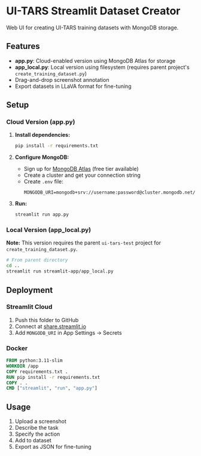 # UI-TARS Streamlit Dataset Creator

Web UI for creating UI-TARS training datasets with MongoDB storage.

## Features

- **app.py**: Cloud-enabled version using MongoDB Atlas for storage
- **app_local.py**: Local version using filesystem (requires parent project's `create_training_dataset.py`)
- Drag-and-drop screenshot annotation
- Export datasets in LLaVA format for fine-tuning

## Setup

### Cloud Version (app.py)

1. **Install dependencies:**
   ```bash
   pip install -r requirements.txt
   ```

2. **Configure MongoDB:**
   - Sign up for [MongoDB Atlas](https://mongodb.com/cloud/atlas) (free tier available)
   - Create a cluster and get your connection string
   - Create `.env` file:
     ```
     MONGODB_URI=mongodb+srv://username:password@cluster.mongodb.net/
     ```

3. **Run:**
   ```bash
   streamlit run app.py
   ```

### Local Version (app_local.py)

**Note:** This version requires the parent `ui-tars-test` project for `create_training_dataset.py`.

```bash
# From parent directory
cd ..
streamlit run streamlit-app/app_local.py
```

## Deployment

### Streamlit Cloud

1. Push this folder to GitHub
2. Connect at [share.streamlit.io](https://share.streamlit.io)
3. Add `MONGODB_URI` in App Settings → Secrets

### Docker

```dockerfile
FROM python:3.11-slim
WORKDIR /app
COPY requirements.txt .
RUN pip install -r requirements.txt
COPY . .
CMD ["streamlit", "run", "app.py"]
```

## Usage

1. Upload a screenshot
2. Describe the task
3. Specify the action
4. Add to dataset
5. Export as JSON for fine-tuning
